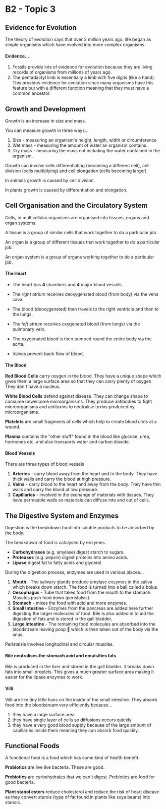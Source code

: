 # B2 - Topic 3

## Evidence for Evolution
The theory of evolution says that over 3 million years ago, life began as simple organisms which have evolved into more complex organisms.

#### Evidence...
1. Fossils provide lots of evidence for evolution because they are living records of organisms from millions of years ago.
2. The pentadactyl limb is essentially a limb with five digits (like a hand). This provides evidence for evolution since many organisms have this feature but with a different function meaning that they must have a common ancestor.

## Growth and Development
Growth is an increase in size and mass.

You can measure growth in three ways...
1. Size - measuring an organism's height, length, width or circumference
2. Wet mass - measuring the amount of water an organism contains.
3. Dry mass - measuring the mass not including the water contained in the organism.

Growth can involve cells differentiating (becoming a different cell), cell division (cells multiplying) and cell elongation (cells becoming larger).

In animals growth is caused by cell division.

In plants growth is caused by differentiation and elongation.

## Cell Organisation and the Circulatory System
Cells, in multicellular organisms are organised into tissues, organs and organ systems.

A tissue is a group of similar cells that work together to do a particular job.

An organ is a group of different tissues that work together to do a particular job.

An organ system is a group of organs working together to do a particular job.

#### The Heart
* The heart has __4__ chambers and __4__ major blood vessels.
* The *right* atrium receives deoxygenated blood (from body) via the vena cava.
* The blood (deoxygenated) then travels to the right ventricle and then to the lungs.
* The *left* atrium receives oxygenated blood (from lungs) via the pulmonary vein.
* The oxygenated blood is then pumped round the entire body via the aorta.

* Valves prevent back-flow of blood.


#### The Blood

**Red Blood Cells** carry oxygen in the blood. They have a unique shape which gives them a large surface area so that they can carry plenty of oxygen. They don't have a nucleus.

**White Blood Cells** defend against disease. They can change shape to consume unwelcome microorganisms. They produce antibodies to fight microorganisms and antitoxins to neutralise toxins produced by microorganisms.

**Platelets** are small fragments of cells which help to create blood clots at a wound.

**Plasma** contains the "other stuff" found in the blood like glucose, urea, hormones etc. and also transports water and carbon dioxide.

#### Blood Vessels
There are three types of blood vessels
1. **Arteries** - carry blood away from the heart and to the body.
   They have thick walls and carry the blood at high pressure.
2. **Veins** - carry blood to the heart and away from the body.
   They have thin walls and carry the blood at low pressure.
3. **Capillaries** - involved in the exchange of materials with tissues. They have permeable walls so materials can diffuse into and out of cells.

## The Digestive System and Enzymes
Digestion is the breakdown food into soluble products to be absorbed by the body.

The breakdown of food is catalysed by enzymes.

* **Carbohydrases** (e.g. amylase) digest starch to sugars.
* **Proteases** (e.g. pepsin) digest proteins into amino acids.
* **Lipase** digest fat to fatty acids and glycerol.

During the digestion process, enzymes are used in various places...
1. **Mouth** - The salivary glands produce amylase enzymes in the saliva which breaks down starch. The food is turned into a ball called a bolus.
2. **Oesophagus** - Tube that takes food from the mouth to the stomach.
  Muscles push food down (peristalsis).
3. **Stomach** - mixes the food with acid and more enzymes.
4. **Small Intestine** - Enzymes from the pancreas are added here further digesting the larger molecules of food. Bile is also added in to aid the digestion of fats and is stored in the gall bladder.
5. **Large Intestine** - The remaining food molecules are absorbed into the bloodstream leaving poop :poop: which is then taken out of the body via the anus.

Peristalsis involves longitudinal and circular muscles.

#### Bile neutralises the stomach acid and emulsifies fats
Bile is produced in the liver and stored in the gall bladder.
It breaks down fats into small droplets. This gives a much greater surface area making it easier for the lipase enzymes to work.

#### Villi
Villi are like tiny little hairs on the inside of the small intestine. They absorb food into the bloodstream very efficiently because...
1. they have a large surface area
2. they have single layer of cells so diffusions occurs quickly
3. they have a very good blood supply because of the large amount of capillaries inside them meaning they can absorb food quickly.

## Functional Foods
A functional food is a food which has some kind of health benefit.

**Probiotics** are live live bacteria. These are good.

**Prebiotics** are carbohydrates that we can't digest. Prebiotics are food for good bacteria.

**Plant stanol esters** reduce cholesterol and reduce the risk of heart disease as they convert sterols (type of fat found in plants like soya beans) into stanols.
